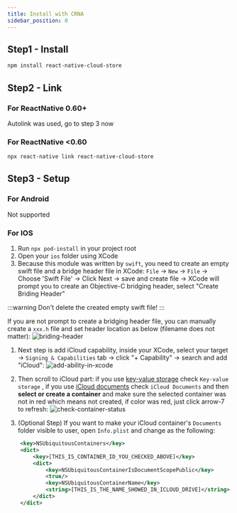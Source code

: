 ```yaml
---
title: Install with CRNA
sidebar_position: 0
---
```


## Step1 - Install
```bash
npm install react-native-cloud-store
```

## Step2 - Link
### For ReactNative 0.60+
Autolink was used, go to step 3 now
### For ReactNative <0.60
```bash
npx react-native link react-native-cloud-store
```

## Step3 - Setup
### For Android
Not supported

### For IOS
1. Run `npx pod-install` in your project root
1. Open your `ios` folder using XCode
1. Because this module was written by `swift`, you need to create an empty swift file and a bridge header file in XCode: `File` -> `New` -> `File` -> Choose 'Swift File' -> Click Next -> save and create file -> XCode will prompt you to create an Objective-C bridging header, select "Create Briding Header"

  :::warning
  Don't delete the created empty swift file!
  :::

  If you are not prompt to create a bridging header file, you can manually create a `xxx.h` file and set header location as below (filename does not matter):
  ![briding-header](/images/bridging-header-settings.png)

1. Next step is add iCloud capability, inside your XCode, select your target -> `Signing & Capabilities` tab -> click "+ Capability" -> search and add "iCloud":
    ![add-ability-in-xcode](/images/add-ability-in-xcode.png)

2. Then scroll to iCloud part: if you use [key-value storage](https://developer.apple.com/documentation/foundation/nsubiquitouskeyvaluestore) check `Key-value storage` , if you use [iCloud documents](https://developer.apple.com/documentation/uikit/documents_data_and_pasteboard/synchronizing_documents_in_the_icloud_environment) check `iCloud Documents` and then **select or create a container** and make sure the selected container was not in red which means not created, if color was red, just click arrow-7 to refresh:
   ![check-container-status](/images/check-container-status.png)

3. (Optional Step) If you want to make your iCloud container's `Documents` folder visible to user, open `Info.plist` and change as the following:
  ```xml
      <key>NSUbiquitousContainers</key>
      <dict>
          <key>[THIS_IS_CONTAINER_ID_YOU_CHECKED_ABOVE]</key>
          <dict>
              <key>NSUbiquitousContainerIsDocumentScopePublic</key>
              <true/>
              <key>NSUbiquitousContainerName</key>
              <string>[THIS_IS_THE_NAME_SHOWED_IN_ICLOUD_DRIVE]</string>
          </dict>
      </dict>
  ```


